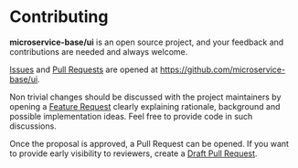 # Contributing

**microservice-base/ui** is an open source project, and your feedback and contributions
are needed and always welcome.

[Issues] and [Pull Requests] are opened at https://github.com/microservice-base/ui.

Non trivial changes should be discussed with the project maintainers by
opening a [Feature Request] clearly explaining rationale, background
and possible implementation ideas. Feel free to provide code in such
discussions.

Once the proposal is approved, a Pull Request can be opened. If you want
to provide early visibility to reviewers, create a [Draft Pull Request].

[Issues]: https://github.com/microservice-base/ui/issues
[Pull Requests]: https://github.com/microservice-base/ui/pulls
[Feature Request]: https://github.com/microservice-base/ui/issues/new?template=feature_request.md
[Draft Pull Request]: https://github.blog/2019-02-14-introducing-draft-pull-requests/
